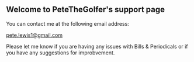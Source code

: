 ## Welcome to PeteTheGolfer's support page

You can contact me at the following email address:

pete.lewis1@gmail.com

Please let me know if you are having any issues with Bills & Periodicals or if you have any suggestions for improbvement.
